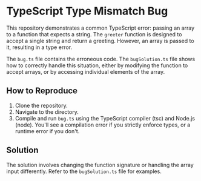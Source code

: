 # TypeScript Type Mismatch Bug

This repository demonstrates a common TypeScript error: passing an array to a function that expects a string.  The `greeter` function is designed to accept a single string and return a greeting. However, an array is passed to it, resulting in a type error.

The `bug.ts` file contains the erroneous code.  The `bugSolution.ts` file shows how to correctly handle this situation, either by modifying the function to accept arrays, or by accessing individual elements of the array.

## How to Reproduce

1. Clone the repository.
2. Navigate to the directory.
3. Compile and run `bug.ts` using the TypeScript compiler (tsc) and Node.js (node). You'll see a compilation error if you strictly enforce types, or a runtime error if you don't.

## Solution

The solution involves changing the function signature or handling the array input differently. Refer to the `bugSolution.ts` file for examples.